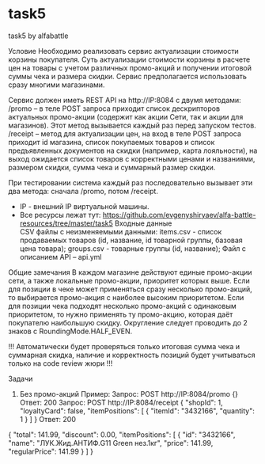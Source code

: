 # task5
task5 by alfabattle

Условие
Необходимо реализовать сервис актуализации стоимости корзины покупателя.
Суть актуализации стоимости корзины в расчете цен на товары с учетом различных промо-акций и получении итоговой суммы чека и размера скидки.
Сервис предполагается использовать сразу многими магазинами.

Сервис должен иметь REST API на http://IP:8084 с двумя методами:
/promo – в теле POST запроса приходит список дескрипторов актуальных промо-акции (содержит как акции Сети, так и акции для магазинов).
Этот метод вызывается каждый раз перед запуском тестов.
/receipt – метод для актуализации цен, на вход в теле POST запроса приходит id магазина, список покупаемых товаров и список предъявленных документов на скидки (например, карта лояльности), 
на выход ожидается список товаров с корректными ценами и названиями, размером скидки, сумма чека и суммарный размер скидки.

При тестировании система каждый раз последовательно вызывает эти два метода: сначала /promo, потом /receipt.

* IP - внешний IP виртуальной машины.
* Все ресурсы лежат тут: https://github.com/evgenyshiryaev/alfa-battle-resources/tree/master/task5
Входные данные	
CSV файлы с неизменяемыми данными:
items.csv - список продаваемых товаров (id, название, id товарной группы, базовая цена товара);
groups.csv - товарные группы (id, название);
Файл с описанием API – api.yml

Общие замечания
В каждом магазине действуют единые промо-акции сети, а также локальные промо-акции, приоритет которых выше.
Если для позиции в чеке может применяться сразу несколько промо-акций, то выбирается промо-акция с наиболее высоким приоритетом.
Если для позиции чека подходят несколько промо-акций с одинаковым приоритетом, то нужно применять ту промо-акцию, которая даёт покупателю наибольшую скидку.
Округление следует проводить до 2 знаков с RoundingMode.HALF_EVEN.

!!! Автоматически будет проверяться только итоговая сумма чека и суммарная скидка, наличие и корректность позиций будет учитываться только на code review жюри !!!

Задачи
1. Без промо-акций
Пример:
Запрос: POST http://IP:8084/promo
{}
Ответ: 200
Запрос: POST http://IP:8084/receipt
{
  "shopId": 1,
  "loyaltyCard": false,
  "itemPositions":
  [
    {
      "itemId": "3432166",
      "quantity": 1
    }
  ]
}
Ответ: 200

{
  "total": 141.99,
  "discount": 0.00,
  "itemPositions":
  [
    {
      "id": "3432166",
      "name": "ЛУК.Жид.АНТИФ.G11 Green нез.1кг",
      "price": 141.99,
      "regularPrice": 141.99
    }
  ]
}
